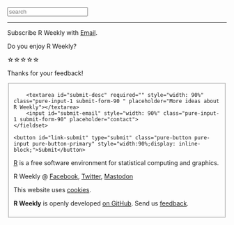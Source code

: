 
<form id="search-form" target="_blank" action="/search.html" method="get">
<label for="search-box"></label>
<input type="text" class="github-search-box" id="search-box" name="query" placeholder="search">
</form>

<script>
document.getElementById('search-form').addEventListener('submit', function(e){
    e.preventDefault();
    var value_search = document.getElementById('search-box').value;
    _paq.push(['trackSiteSearch',
        value_search,
        document.URL,
        0
    ]);
    setTimeout(function(){
       document.location = "https://github.com/rweekly/rweekly.org/search?utf8=%E2%9C%93&q=" + encodeURIComponent(value_search) + "+extension%3Ar+extension%3Amd&type=Code";
    }, 250);
});
</script>

<hr/>

<div class="fb-page" data-href="https://www.facebook.com/rweekly/" data-small-header="false" data-adapt-container-width="true" data-hide-cover="false" data-show-facepile="true"></div>

<p></p>

Subscribe R Weekly with <a href="https://feedburner.google.com/fb/a/mailverify?uri=rweekly&amp;loc=en_US" target="_blank" onclick="_paq.push(['trackEvent', 'Mail', '1']);">Email</a>.

Do you enjoy R Weekly?

<div id="star-rating" class="rating" style="margin-bottom:10px;" >
<span class="stars-item" data-value="5">☆</span><span class="stars-item" data-value="4">☆</span><span class="stars-item" data-value="3">☆</span><span class="stars-item" data-value="2">☆</span><span class="stars-item" data-value="1">☆</span>
</div>

<form id="submit-form" class="hided-form pure-form" style="margin-bottom: 20px;">
    <p id="res-text">Thanks for your feedback!</p>
    <fieldset class="pure-group">

        <textarea id="submit-desc" required="" style="width: 90%" class="pure-input-1 submit-form-90 " placeholder="More ideas about R Weekly"></textarea>
        <input id="submit-email" style="width: 90%" class="pure-input-1 submit-form-90" placeholder="contact">
    </fieldset>

    <button id="link-submit" type="submit" class="pure-button pure-input pure-button-primary" style="width:90%;display: inline-block;">Submit</button>
</form>
<div style="display: none;" id="dialog" title="Submission Status">
  <p></p>
</div>

<script>

function stars_on_clicks() {
    if(this.getAttribute('click-done') !== "true"){
        // handle stars
        var stars = document.querySelectorAll('#star-rating .stars-item');
        var chosen_value = parseInt(this.getAttribute('data-value'));

        for(var jj=0; jj!=stars.length;jj++){
            var curr = parseInt(stars[jj].getAttribute('data-value'));
            if (curr > chosen_value){
                stars[jj].innerHTML = '';
            }else{
                stars[jj].innerHTML = "★";
            }
            stars[jj].setAttribute('click-done',"true");
        }

        // handle xhr
        var final_url = "https://api.rweekly.org/rating?value=" + chosen_value + "&path=" + encodeURIComponent(window.location.href);

        var xhr = new XMLHttpRequest();
        var time_xhr = (new Date()).getTime();
        xhr.open("GET", final_url);
        xhr.onreadystatechange = function() {
            if (xhr.readyState == 4 && ( xhr.status == 200 || xhr.status == 304 )) {
                var xhr_res = JSON.parse(xhr.responseText);
                if (xhr_res.hasOwnProperty('error')){
                    document.getElementById('res-text').innerHTML = 'Thanks! You already voted today!';
                    _paq.push(['trackEvent', "submit-rating", "error", xhr_res.error, (new Date()).getTime() - time_xhr]);
                } else {
                    _paq.push(['trackEvent', "submit-rating", "done", chosen_value, (new Date()).getTime() - time_xhr]);
                }
            }
        }
        xhr.send();
        _paq.push(['trackEvent', "submit-rating", "begin", chosen_value]);

        // handle show form
        document.getElementById('submit-form').classList.remove('hided-form');
        document.getElementById('submit-form').setAttribute('stars-num', chosen_value);

    }
}

document.addEventListener("DOMContentLoaded", function () {
    var stars = document.querySelectorAll('#star-rating .stars-item');
    for(var ii=0; ii!=stars.length;ii++){
        stars[ii].addEventListener("click", stars_on_clicks.bind(stars[ii]));
        stars[ii].addEventListener("touchend", stars_on_clicks.bind(stars[ii]));
    };

    document.getElementById( "submit-form" ).addEventListener( "submit", function(e) {
    e.preventDefault();

    var final_url = {};
    final_url.value = (document.getElementById('submit-form').getAttribute('stars-num'));
    final_url.desc = (document.getElementById('submit-desc').value);
    final_url.email = (document.getElementById('submit-email').value);

    var xhr = new XMLHttpRequest();
    var time_xhr = (new Date()).getTime();
    xhr.open("POST", "https://api.rweekly.org/feedback", true);
    xhr.onreadystatechange = function() {
        if (xhr.readyState == 4 && ( xhr.status == 200 || xhr.status == 304 )) {
            var xhr_res = JSON.parse(xhr.responseText);
            if (xhr_res.hasOwnProperty('error')){
                document.getElementById('dialog').firstElementChild.innerHTML = 'Sorry, there are too many requests. You can also talk to us with Twitter or Google Group!';
                _paq.push(['trackEvent', "submit-feedback", "error", (new Date()).getTime() - time_xhr]);
            } else {
                _paq.push(['trackEvent', "submit-feedback", "done", (new Date()).getTime() - time_xhr]);
                var words;

                document.getElementById('dialog').firstElementChild.innerHTML = 'Thanks for your feedback!';
                document.getElementById('submit-desc').value = '';
                document.getElementById('submit-email').value = '';
            }
            $( "#dialog" ).dialog({
                show: {
                    effect: "fade",
                    duration: 300
                },
                hide: {
                    effect: "fade",
                    duration: 300
                }
            });
        }
    }
    xhr.setRequestHeader("Content-Type", "application/json;charset=UTF-8");
    xhr.send(JSON.stringify(final_url));
    _paq.push(['trackEvent', "submit-feedback", "begin"]);
    });
});

</script>

[R](https://www.r-project.org/) is a free software environment for statistical computing and graphics.

R Weekly @ [Facebook](https://facebook.com/rweekly), [Twitter](https://twitter.com/rweekly_org), [Mastodon](https://fosstodon.org/@rweekly)

This website uses [cookies](/privacy).

**R Weekly** is openly developed [on GitHub](https://github.com/rweekly/rweekly.org). Send us [feedback](https://rweekly.org/about.html#communication).

<p class="hide-support added-hostname support-rweekly"></p>

<div id="fb-root"></div>
